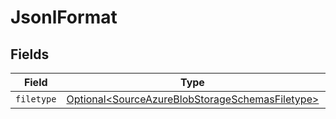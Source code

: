 # JsonlFormat


## Fields

| Field                                                                                                            | Type                                                                                                             | Required                                                                                                         | Description                                                                                                      |
| ---------------------------------------------------------------------------------------------------------------- | ---------------------------------------------------------------------------------------------------------------- | ---------------------------------------------------------------------------------------------------------------- | ---------------------------------------------------------------------------------------------------------------- |
| `filetype`                                                                                                       | [Optional\<SourceAzureBlobStorageSchemasFiletype>](../../models/shared/SourceAzureBlobStorageSchemasFiletype.md) | :heavy_minus_sign:                                                                                               | N/A                                                                                                              |